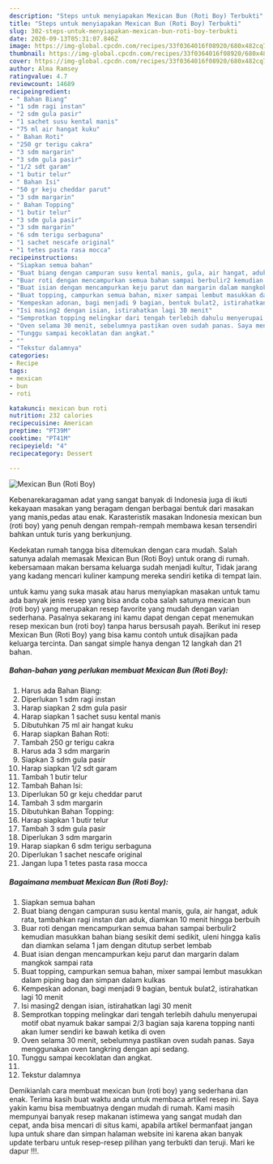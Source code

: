 ```yaml
---
description: "Steps untuk menyiapakan Mexican Bun (Roti Boy) Terbukti"
title: "Steps untuk menyiapakan Mexican Bun (Roti Boy) Terbukti"
slug: 302-steps-untuk-menyiapakan-mexican-bun-roti-boy-terbukti
date: 2020-09-13T05:31:07.846Z
image: https://img-global.cpcdn.com/recipes/33f0364016f08920/680x482cq70/mexican-bun-roti-boy-foto-resep-utama.jpg
thumbnail: https://img-global.cpcdn.com/recipes/33f0364016f08920/680x482cq70/mexican-bun-roti-boy-foto-resep-utama.jpg
cover: https://img-global.cpcdn.com/recipes/33f0364016f08920/680x482cq70/mexican-bun-roti-boy-foto-resep-utama.jpg
author: Alma Ramsey
ratingvalue: 4.7
reviewcount: 14689
recipeingredient:
- " Bahan Biang"
- "1 sdm ragi instan"
- "2 sdm gula pasir"
- "1 sachet susu kental manis"
- "75 ml air hangat kuku"
- " Bahan Roti"
- "250 gr terigu cakra"
- "3 sdm margarin"
- "3 sdm gula pasir"
- "1/2 sdt garam"
- "1 butir telur"
- " Bahan Isi"
- "50 gr keju cheddar parut"
- "3 sdm margarin"
- " Bahan Topping"
- "1 butir telur"
- "3 sdm gula pasir"
- "3 sdm margarin"
- "6 sdm terigu serbaguna"
- "1 sachet nescafe original"
- "1 tetes pasta rasa mocca"
recipeinstructions:
- "Siapkan semua bahan"
- "Buat biang dengan campuran susu kental manis, gula, air hangat, aduk rata, tambahkan ragi instan dan aduk, diamkan 10 menit hingga berbuih"
- "Buar roti dengan mencampurkan semua bahan sampai berbulir2 kemudian masukkan bahan biang sesikit demi sedikit, uleni hingga kalis dan diamkan selama 1 jam dengan ditutup serbet lembab"
- "Buat isian dengan mencampurkan keju parut dan margarin dalam mangkok sampai rata"
- "Buat topping, campurkan semua bahan, mixer sampai lembut masukkan dalam piping bag dan simpan dalam kulkas"
- "Kempeskan adonan, bagi menjadi 9 bagian, bentuk bulat2, istirahatkan lagi 10 menit"
- "Isi masing2 dengan isian, istirahatkan lagi 30 menit"
- "Semprotkan topping melingkar dari tengah terlebih dahulu menyerupai motif obat nyamuk bakar sampai 2/3 bagian saja karena topping nanti akan lumer sendiri ke bawah ketika di oven"
- "Oven selama 30 menit, sebelumnya pastikan oven sudah panas. Saya menggunakan oven tangkring dengan api sedang."
- "Tunggu sampai kecoklatan dan angkat."
- ""
- "Tekstur dalamnya"
categories:
- Recipe
tags:
- mexican
- bun
- roti

katakunci: mexican bun roti 
nutrition: 232 calories
recipecuisine: American
preptime: "PT39M"
cooktime: "PT41M"
recipeyield: "4"
recipecategory: Dessert

---
```



![Mexican Bun (Roti Boy)](https://img-global.cpcdn.com/recipes/33f0364016f08920/680x482cq70/mexican-bun-roti-boy-foto-resep-utama.jpg)

Kebenarekaragaman adat yang sangat banyak di Indonesia juga di ikuti kekayaan masakan yang beragam dengan berbagai bentuk dari masakan yang manis,pedas atau enak. Karasteristik masakan Indonesia mexican bun (roti boy) yang penuh dengan rempah-rempah membawa kesan tersendiri bahkan untuk turis yang berkunjung.




Kedekatan rumah tangga bisa ditemukan dengan cara mudah. Salah satunya adalah memasak Mexican Bun (Roti Boy) untuk orang di rumah. kebersamaan makan bersama keluarga sudah menjadi kultur, Tidak jarang yang kadang mencari kuliner kampung mereka sendiri ketika di tempat lain.

untuk kamu yang suka masak atau harus menyiapkan masakan untuk tamu ada banyak jenis resep yang bisa anda coba salah satunya mexican bun (roti boy) yang merupakan resep favorite yang mudah dengan varian sederhana. Pasalnya sekarang ini kamu dapat dengan cepat menemukan resep mexican bun (roti boy) tanpa harus bersusah payah.
Berikut ini resep Mexican Bun (Roti Boy) yang bisa kamu contoh untuk disajikan pada keluarga tercinta. Dan sangat simple hanya dengan 12 langkah dan 21 bahan.


<!--inarticleads1-->

##### Bahan-bahan yang perlukan membuat Mexican Bun (Roti Boy):

1. Harus ada  Bahan Biang:
1. Diperlukan 1 sdm ragi instan
1. Harap siapkan 2 sdm gula pasir
1. Harap siapkan 1 sachet susu kental manis
1. Dibutuhkan 75 ml air hangat kuku
1. Harap siapkan  Bahan Roti:
1. Tambah 250 gr terigu cakra
1. Harus ada 3 sdm margarin
1. Siapkan 3 sdm gula pasir
1. Harap siapkan 1/2 sdt garam
1. Tambah 1 butir telur
1. Tambah  Bahan Isi:
1. Diperlukan 50 gr keju cheddar parut
1. Tambah 3 sdm margarin
1. Dibutuhkan  Bahan Topping:
1. Harap siapkan 1 butir telur
1. Tambah 3 sdm gula pasir
1. Diperlukan 3 sdm margarin
1. Harap siapkan 6 sdm terigu serbaguna
1. Diperlukan 1 sachet nescafe original
1. Jangan lupa 1 tetes pasta rasa mocca




<!--inarticleads2-->

##### Bagaimana membuat  Mexican Bun (Roti Boy):

1. Siapkan semua bahan
1. Buat biang dengan campuran susu kental manis, gula, air hangat, aduk rata, tambahkan ragi instan dan aduk, diamkan 10 menit hingga berbuih
1. Buar roti dengan mencampurkan semua bahan sampai berbulir2 kemudian masukkan bahan biang sesikit demi sedikit, uleni hingga kalis dan diamkan selama 1 jam dengan ditutup serbet lembab
1. Buat isian dengan mencampurkan keju parut dan margarin dalam mangkok sampai rata
1. Buat topping, campurkan semua bahan, mixer sampai lembut masukkan dalam piping bag dan simpan dalam kulkas
1. Kempeskan adonan, bagi menjadi 9 bagian, bentuk bulat2, istirahatkan lagi 10 menit
1. Isi masing2 dengan isian, istirahatkan lagi 30 menit
1. Semprotkan topping melingkar dari tengah terlebih dahulu menyerupai motif obat nyamuk bakar sampai 2/3 bagian saja karena topping nanti akan lumer sendiri ke bawah ketika di oven
1. Oven selama 30 menit, sebelumnya pastikan oven sudah panas. Saya menggunakan oven tangkring dengan api sedang.
1. Tunggu sampai kecoklatan dan angkat.
1. 
1. Tekstur dalamnya




Demikianlah cara membuat mexican bun (roti boy) yang sederhana dan enak. Terima kasih buat waktu anda untuk membaca artikel resep ini. Saya yakin kamu bisa membuatnya dengan mudah di rumah. Kami masih mempunyai banyak resep makanan istimewa yang sangat mudah dan cepat, anda bisa mencari di situs kami, apabila artikel bermanfaat jangan lupa untuk share dan simpan halaman website ini karena akan banyak update terbaru untuk resep-resep pilihan yang terbukti dan teruji. Mari ke dapur !!!. 

